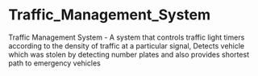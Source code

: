 # Traffic_Management_System
Traffic Management System - A system that controls traffic light timers according to the density of traffic at a particular signal, Detects vehicle which was stolen by detecting number plates and also provides shortest path to emergency vehicles
